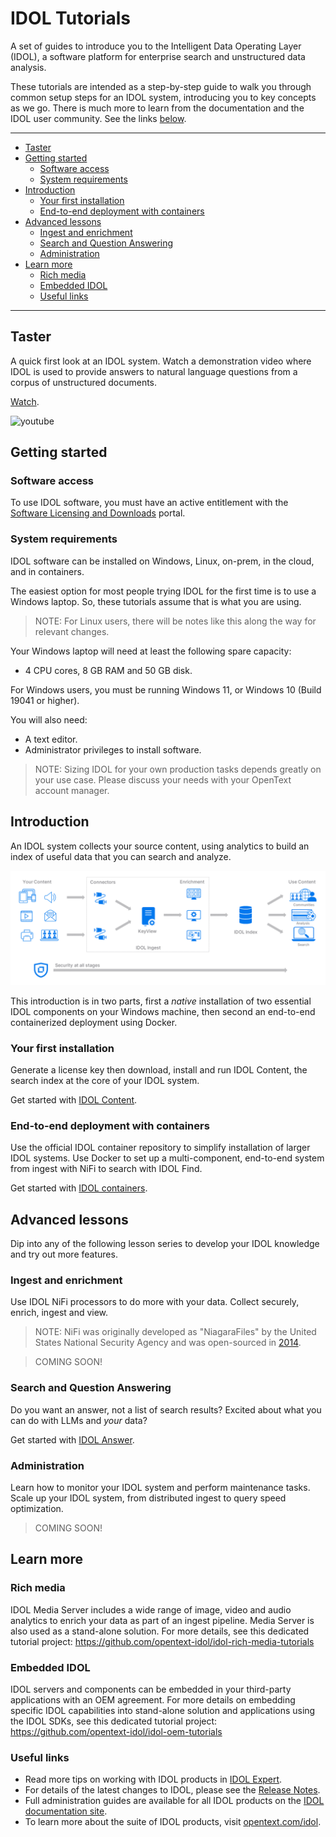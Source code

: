 # IDOL Tutorials

A set of guides to introduce you to the Intelligent Data Operating Layer (IDOL), a software platform for enterprise search and unstructured data analysis.

These tutorials are intended as a step-by-step guide to walk you through common setup steps for an IDOL system, introducing you to key concepts as we go. There is much more to learn from the documentation and the IDOL user community. See the links [below](#learn-more).

---

- [Taster](#taster)
- [Getting started](#getting-started)
  - [Software access](#software-access)
  - [System requirements](#system-requirements)
- [Introduction](#introduction)
  - [Your first installation](#your-first-installation)
  - [End-to-end deployment with containers](#end-to-end-deployment-with-containers)
- [Advanced lessons](#advanced-lessons)
  - [Ingest and enrichment](#ingest-and-enrichment)
  - [Search and Question Answering](#search-and-question-answering)
  - [Administration](#administration)
- [Learn more](#learn-more)
  - [Rich media](#rich-media)
  - [Embedded IDOL](#embedded-idol)
  - [Useful links](#useful-links)

---

## Taster

A quick first look at an IDOL system. Watch a demonstration video where IDOL is used to provide answers to natural language questions from a corpus of unstructured documents.

[Watch](https://www.youtube.com/watch?v=QEAejsJc8ws&list=PLlUdEXI83_Xoq5Fe2iUnY8fjV9PuX61FA&index=45).

![youtube](https://img.youtube.com/vi/QEAejsJc8ws/hqdefault.jpg)

## Getting started

### Software access

To use IDOL software, you must have an active entitlement with the [Software Licensing and Downloads](https://sld.microfocus.com/mysoftware/index) portal.

### System requirements

IDOL software can be installed on Windows, Linux, on-prem, in the cloud, and in containers.

The easiest option for most people trying IDOL for the first time is to use a Windows laptop. So, these tutorials assume that is what you are using.  

> NOTE: For Linux users, there will be notes like this along the way for relevant changes.

Your Windows laptop will need at least the following spare capacity:

- 4 CPU cores, 8 GB RAM and 50 GB disk.

For Windows users, you must be running Windows 11, or Windows 10 (Build 19041 or higher).

You will also need:

- A text editor.
- Administrator privileges to install software.

> NOTE: Sizing IDOL for your own production tasks depends greatly on your use case. Please discuss your needs with your OpenText account manager.

## Introduction

An IDOL system collects your source content, using analytics to build an index of useful data that you can search and analyze.

![idol-workflow](./figs/idol-workflow.png)

This introduction is in two parts, first a *native* installation of two essential IDOL components on your Windows machine, then second an end-to-end containerized deployment using Docker.

### Your first installation

Generate a license key then download, install and run IDOL Content, the search index at the core of your IDOL system.

Get started with [IDOL Content](./introduction/native/README.md).

### End-to-end deployment with containers

Use the official IDOL container repository to simplify installation of larger IDOL systems. Use Docker to set up a multi-component, end-to-end system from ingest with NiFi to search with IDOL Find.

Get started with [IDOL containers](./introduction/containers/README.md).

## Advanced lessons

Dip into any of the following lesson series to develop your IDOL knowledge and try out more features.

### Ingest and enrichment

Use IDOL NiFi processors to do more with your data.  Collect securely, enrich, ingest and view.

> NOTE: NiFi was originally developed as "NiagaraFiles" by the United States National Security Agency and was open-sourced in [2014](https://web.archive.org/web/20171207172647/https://www.nsa.gov/news-features/press-room/press-releases/2014/nifi-announcement.shtml).

> COMING SOON!

<!-- 
- [NiFi Process Groups](./ingestion/nifi-process-group/README.md)
- [NiFi Ingest Showcase Examples](./ingestion/nifi-ingest-showcases/README.md)

Connectors - Discuss multiple sources and show examples for:
- [ ] xECM ingest
- [ ] Documentum ingest
- [ ] Dropbox ingest
- [ ] Twitter ingest - stream and channel
- [ ] Web ingest - Wookiepedia - <https://starwars.fandom.com/wiki/Main_Page> or <https://starwars.fandom.com/wiki/Special:Random>
    - Grab Categories, title, long_title, content (in sections) and dates (created, last updated?)
- [ ] ODBC ingest (Filr?)

Within the above, showcase some enrichment tasks
- [ ] Processor groups
- [ ] KeyView extract and filter, route on filetype.
- [ ] Eduction:
    - Grab names from a document in NiFi
      - Point to all available grammar packages
    - Create a custom grammar
      - quotes, build to solution for Don
    - Use the custom grammar in NiFi
- [ ] OCR, with analyze media
 -->

### Search and Question Answering

Do you want an answer, not a list of search results?  Excited about what you can do with LLMs and *your* data?

Get started with [IDOL Answer](./retrieval/answer/README.md).

### Administration

Learn how to monitor your IDOL system and perform maintenance tasks. Scale up your IDOL system, from distributed ingest to query speed optimization.

> COMING SOON!

<!-- 
  - [ ] Bind-mounting lesson: Bind-mount content.cfg, change log level and also bind-mount logs folder/
 -->

## Learn more

### Rich media

IDOL Media Server includes a wide range of image, video and audio analytics to enrich your data as part of an ingest pipeline. Media Server is also used as a stand-alone solution. For more details, see this dedicated tutorial project: <https://github.com/opentext-idol/idol-rich-media-tutorials>

### Embedded IDOL

IDOL servers and components can be embedded in your third-party applications with an OEM agreement. For more details on embedding specific IDOL capabilities into stand-alone solution and applications using the IDOL SDKs, see this dedicated tutorial project: <https://github.com/opentext-idol/idol-oem-tutorials>

### Useful links

- Read more tips on working with IDOL products in [IDOL Expert](https://www.microfocus.com/documentation/idol/IDOL_24_3/IDOLServer_24.3_Documentation/Guides/html/expert/Content/IDOLExpert_Welcome.htm).
- For details of the latest changes to IDOL, please see the [Release Notes](https://www.microfocus.com/documentation/idol/IDOL_24_3/IDOLReleaseNotes_24.3_Documentation/idol/Content/_Introduction.htm).
- Full administration guides are available for all IDOL products on the [IDOL documentation site](https://www.microfocus.com/documentation/idol/).
- To learn more about the suite of IDOL products, visit [opentext.com/idol](https://www.opentext.com/products/unstructured-data-analytics).
